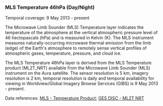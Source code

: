 ### MLS Temperature 46hPa (Day/Night)
Temporal coverage: 9 May 2013 - present

The Microwave Limb Sounder (MLS) Temperature layer indicates the temperature of the atmosphere at the vertical atmospheric pressure level of 46 hectopascals (hPa) and is measured in Kelvin (K). The MLS instrument measures naturally-occurring microwave thermal emission from the limb (edge) of the Earth's atmosphere to remotely sense vertical profiles of atmospheric gases, temperature, pressure, and cloud ice.

The MLS Temperature 46hPa layer is derived from the MLS Temperature product (ML2T_NRT) available from the Microwave Limb Sounder (MLS) instrument on the Aura satellite. The sensor resolution is 5 km, imagery resolution is 2 km, temporal resolution is daily and temporal availability for viewing in Worldview/Global Imagery Browse Services (GIBS) is 9 May 2013 - present.

Data references: [MLS - Temperature Product](https://mls.jpl.nasa.gov/products/temp_product.php); [GES DISC - ML2T NRT](http://disc.sci.gsfc.nasa.gov/Aura/data-holdings/MLS/ml2t_nrt.003.shtml)
